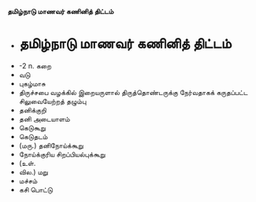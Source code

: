 **தமிழ்நாடு மாணவர் கணினித் திட்டம்**
- # தமிழ்நாடு மாணவர் கணினித் திட்டம்
- -2 n. கறை
- வடு
- புகழ்மாசு
- திருச்சபை வழக்கில் இறையருளால் திருத்தொண்டருக்கு நேர்வதாகக் கருதப்பட்ட சிலுவையேற்றத் தழும்பு
- தனிக்குறி
- தனி அடையாளம்
- கெடுகூறு
- கெடுதடம்
- (மரு.) தனிநோய்க்கூறு
- நோய்க்குரிய சிறப்பியல்புக்கூறு
- (உள்.
- வில.) மறு
- மச்சம்
- கசி பொட்டு

